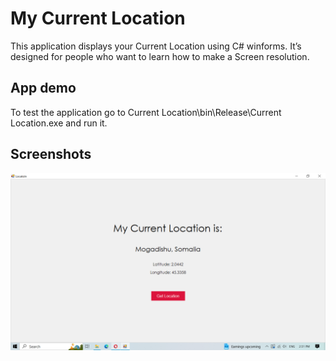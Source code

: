 # My Current Location

This application displays your Current Location using C# winforms. It’s designed for people who want to learn how to make a Screen resolution.


## App demo

To test the application go to Current Location\bin\Release\Current Location.exe  and run it.


## Screenshots

![App Screenshot](https://github.com/AflaxCade/My-Current-Location/blob/main/Current%20Location.png?raw=true)

